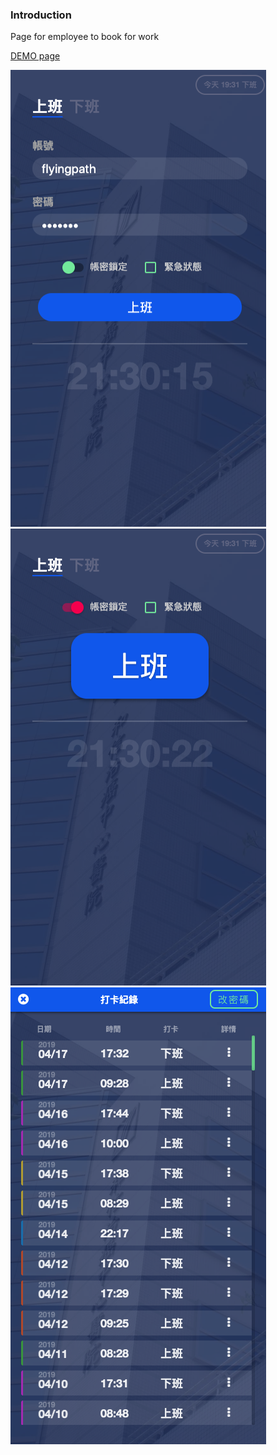 ### Introduction 
Page for employee to book for work

[DEMO page](https://flyingpath.github.io/PunchCard/)

![image](demo1.png)
![image](demo2.png)
![image](demo3.png)

